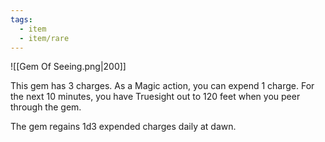 ```yaml
---
tags:
  - item
  - item/rare
---
```

![[Gem Of Seeing.png|200]]

This gem has 3 charges. As a Magic action, you can expend 1 charge. For the next 10 minutes, you have Truesight out to 120 feet when you peer through the gem.

The gem regains 1d3 expended charges daily at dawn.